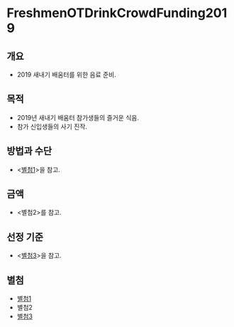 # FreshmenOTDrinkCrowdFunding2019

## 개요

* 2019 새내기 배움터를 위한 음료 준비.

## 목적

* 2019년 새내기 배움터 참가생들의 즐거운 식음.
* 참가 신입생들의 사기 진작.

## 방법과 수단

* <[별첨1](/MethodAndMaterial/MethodAndMaterial.md)>을 참고.

## 금액

* <별첨2>를 참고.

## 선정 기준

* <[별첨3](/SelectionCriteria/SelectionCriteria.md)>을 참고.

## 별첨

* [별첨1](/MethodAndMaterial/MethodAndMaterial.md)
* 별첨2
* [별첨3](/SelectionCriteria/SelectionCriteria.md)